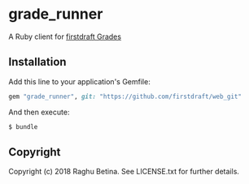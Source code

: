 # grade_runner

A Ruby client for [firstdraft Grades](https://grades.firstdraft.com)


## Installation

Add this line to your application's Gemfile:

```ruby
gem "grade_runner", git: "https://github.com/firstdraft/web_git"
```

And then execute:
```bash
$ bundle
```

Copyright
---------

Copyright (c) 2018 Raghu Betina. See
LICENSE.txt for further details.
